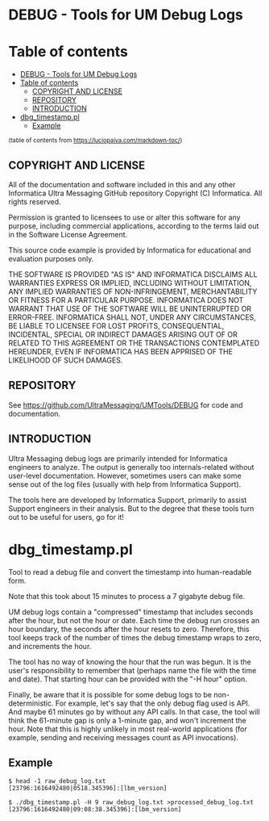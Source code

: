 # DEBUG - Tools for UM Debug Logs

# Table of contents

- [DEBUG - Tools for UM Debug Logs](#debug---tools-for-um-debug-logs)
- [Table of contents](#table-of-contents)
  - [COPYRIGHT AND LICENSE](#copyright-and-license)
  - [REPOSITORY](#repository)
  - [INTRODUCTION](#introduction)
- [dbg_timestamp.pl](#dbg_timestamppl)
  - [Example](#example)

<sup>(table of contents from https://luciopaiva.com/markdown-toc/)</sup>


## COPYRIGHT AND LICENSE

All of the documentation and software included in this and any
other Informatica Ultra Messaging GitHub repository
Copyright (C) Informatica. All rights reserved.

Permission is granted to licensees to use
or alter this software for any purpose, including commercial applications,
according to the terms laid out in the Software License Agreement.

This source code example is provided by Informatica for educational
and evaluation purposes only.

THE SOFTWARE IS PROVIDED "AS IS" AND INFORMATICA DISCLAIMS ALL WARRANTIES
EXPRESS OR IMPLIED, INCLUDING WITHOUT LIMITATION, ANY IMPLIED WARRANTIES OF
NON-INFRINGEMENT, MERCHANTABILITY OR FITNESS FOR A PARTICULAR
PURPOSE.  INFORMATICA DOES NOT WARRANT THAT USE OF THE SOFTWARE WILL BE
UNINTERRUPTED OR ERROR-FREE.  INFORMATICA SHALL NOT, UNDER ANY CIRCUMSTANCES,
BE LIABLE TO LICENSEE FOR LOST PROFITS, CONSEQUENTIAL, INCIDENTAL, SPECIAL OR
INDIRECT DAMAGES ARISING OUT OF OR RELATED TO THIS AGREEMENT OR THE
TRANSACTIONS CONTEMPLATED HEREUNDER, EVEN IF INFORMATICA HAS BEEN APPRISED OF
THE LIKELIHOOD OF SUCH DAMAGES.

## REPOSITORY

See https://github.com/UltraMessaging/UMTools/DEBUG for code and documentation.

## INTRODUCTION

Ultra Messaging debug logs are primarily intended for Informatica engineers to
analyze.
The output is generally too internals-related without user-level
documentation.
However, sometimes users can make some sense out of the log files
(usually with help from Informatica Support).

The tools here are developed by Informatica Support, primarily to assist
Support engineers in their analysis.
But to the degree that these tools turn out to be useful for users,
go for it!

# dbg_timestamp.pl

Tool to read a debug file and convert the timestamp into human-readable form.

Note that this took about 15 minutes to process a 7 gigabyte debug file.

UM debug logs contain a "compressed" timestamp that includes seconds after the hour,
but not the hour or date.
Each time the debug run crosses an hour boundary, the seconds after the hour resets
to zero.
Therefore, this tool keeps track of the number of times the debug timestamp wraps to
zero, and increments the hour.

The tool has no way of knowing the hour that the run was begun.
It is the user's responsibility to remember that (perhaps name the
file with the time and date).
That starting hour can be provided with the "-H hour" option.

Finally, be aware that it is possible for some debug logs to be non-deterministic.
For example, let's say that the only debug flag used is API.
And maybe 61 minutes go by without any API calls.
In that case, the tool will think the 61-minute gap is only a 1-minute gap,
and won't increment the hour.
Note that this is highly unlikely in most real-world applications (for
example, sending and receiving messages count as API invocations).

## Example

````
$ head -1 raw_debug_log.txt
[23796:1616492480|0518.345396]:[lbm_version]

$ ./dbg_timestamp.pl -H 9 raw_debug_log.txt >processed_debug_log.txt
[23796:1616492480|09:08:38.345396]:[lbm_version]
````
